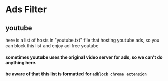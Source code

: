# Ads Filter
## youtube
here is a list of hosts in "youtube.txt" file that hosting youtube ads, so you can block this list and enjoy ad-free youtube
#### sometimes youtube uses the original video server for ads, so we can't do anything here.
#### be aware of that this list is formatted for ``adblock chrome extension``
